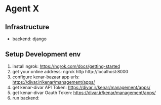 # Agent X

## Infrastructure
- backend: django


## Setup Development env
1. install ngrok: https://ngrok.com/docs/getting-started
2. get your online address: ngrok http http://localhost:8000
3. configure kenar-bazaar app urls: https://divar.ir/kenar/management/apps/
4. get kenar-divar API Token: https://divar.ir/kenar/management/apps/
5. get kenar-divar Oauth Token: https://divar.ir/kenar/management/apps/
5. run backend: 

